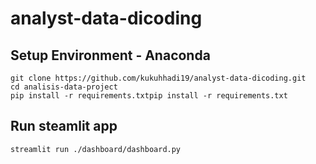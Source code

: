 # analyst-data-dicoding

## Setup Environment - Anaconda

```
git clone https://github.com/kukuhhadi19/analyst-data-dicoding.git
cd analisis-data-project
pip install -r requirements.txtpip install -r requirements.txt
```

## Run steamlit app

```
streamlit run ./dashboard/dashboard.py
```
